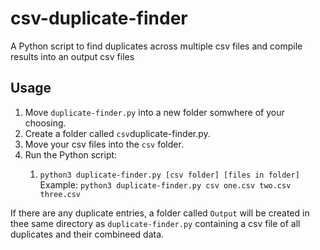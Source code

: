 # csv-duplicate-finder
A Python script to find duplicates across multiple csv files and compile results into an output csv files

## Usage
<ol>
  <li> Move <code>duplicate-finder.py</code> into a new folder somwhere of your choosing.</li>
  <li> Create a folder called <code>csv</code in the same directory as <code>duplicate-finder.py</code>.</li>
  <li> Move your csv files into the <code>csv</code> folder.</li>
  <li> Run the Python script:</li>
  <ol>
    <li> <code>python3 duplicate-finder.py [csv folder] [files in folder]</code></li>
    Example: <code>python3 duplicate-finder.py csv one.csv two.csv three.csv</code>
  </ol>
</ol>

If there are any duplicate entries, a folder called <code>Output</code> will be created in thee same directory as <code>duplicate-finder.py</code> containing a csv file of all duplicates and their combineed data.
